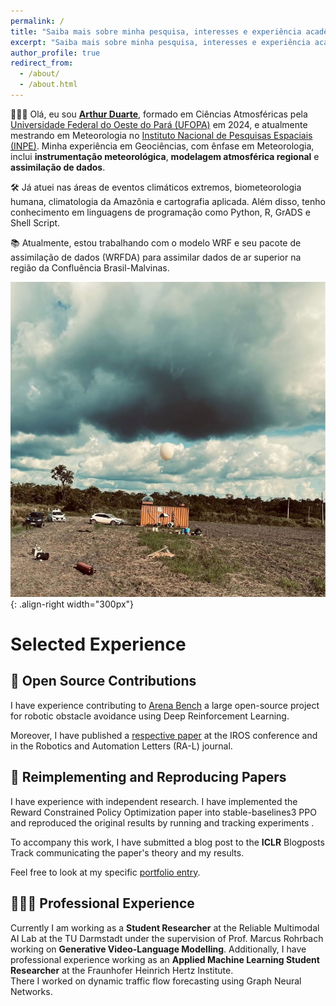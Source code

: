 ```yaml
---
permalink: /
title: "Saiba mais sobre minha pesquisa, interesses e experiência acadêmica"
excerpt: "Saiba mais sobre minha pesquisa, interesses e experiência acadêmica"
author_profile: true
redirect_from: 
  - /about/
  - /about.html
---
```


👨🏻‍💻 Olá, eu sou [**Arthur Duarte**](http://lattes.cnpq.br/1585235493457342), formado em Ciências Atmosféricas pela [Universidade Federal do Oeste do Pará (UFOPA)](https://www.ufopa.edu.br/ufopa/) em 2024, e atualmente mestrando em Meteorologia no [Instituto Nacional de Pesquisas Espaciais (INPE)](https://www.gov.br/inpe/pt-br). Minha experiência em Geociências, com ênfase em Meteorologia, inclui **instrumentação meteorológica**, **modelagem atmosférica regional** e **assimilação de dados**.

🛠️ Já atuei nas áreas de eventos climáticos extremos, biometeorologia humana, climatologia da Amazônia e cartografia aplicada. Além disso, tenho conhecimento em linguagens de programação como Python, R, GrADS e Shell Script. 

📚 Atualmente, estou trabalhando com o modelo WRF e seu pacote de assimilação de dados (WRFDA) para assimilar dados de ar superior na região da Confluência Brasil-Malvinas.

![](/images/fundo.jpg){: .align-right width="300px"}

# Selected Experience

## 🤖 Open Source Contributions
I have experience contributing to [Arena Bench](https://github.com/Arena-Rosnav) a large open-source project for robotic obstacle avoidance using Deep Reinforcement Learning.

Moreover, I have published a [respective paper](https://sudo-boris.github.io/publication/2022-Arena-Bench) at the IROS conference and in the Robotics and Automation Letters (RA-L) journal.

## 📜 Reimplementing and Reproducing Papers
I have experience with independent research. I have implemented the Reward Constrained Policy Optimization paper into stable-baselines3 PPO and reproduced the original results by running and tracking experiments
.

To accompany this work, I have submitted a blog post to the **ICLR** Blogposts Track communicating the paper's theory and my results.

Feel free to look at my specific [portfolio entry](https://sudo-boris.github.io/portfolio/RCPPO/).

## 👨🏻‍🔬 Professional Experience
Currently I am working as a **Student Researcher** at the Reliable Multimodal AI Lab at the TU Darmstadt under the supervision of Prof. Marcus Rohrbach working on **Generative Video-Language Modelling**.
Additionally, I have professional experience working as an **Applied Machine Learning Student Researcher** at the Fraunhofer Heinrich Hertz Institute. \
There I worked on dynamic traffic flow forecasting using Graph Neural Networks.


